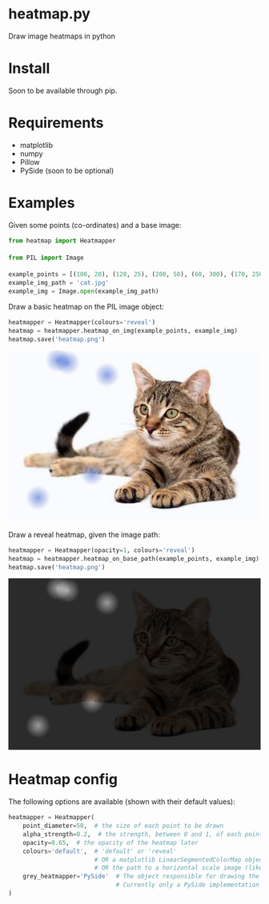 # heatmap.py
Draw image heatmaps in python

# Install

Soon to be available through pip.

# Requirements

- matplotlib
- numpy
- Pillow
- PySide (soon to be optional)

# Examples

Given some points (co-ordinates) and a base image:

```python
from heatmap import Heatmapper

from PIL import Image

example_points = [(100, 20), (120, 25), (200, 50), (60, 300), (170, 250)]
example_img_path = 'cat.jpg'
example_img = Image.open(example_img_path)
```

Draw a basic heatmap on the PIL image object:

```python
heatmapper = Heatmapper(colours='reveal')
heatmap = heatmapper.heatmap_on_img(example_points, example_img)
heatmap.save('heatmap.png')
```
![default cat](/examples/default-cat.png?raw=true)

Draw a reveal heatmap, given the image path:

```python
heatmapper = Heatmapper(opacity=1, colours='reveal')
heatmap = heatmapper.heatmap_on_base_path(example_points, example_img)
heatmap.save('heatmap.png')
```
![reveal cat](/examples/reveal-cat.png?raw=true)

# Heatmap config

The following options are available (shown with their default values):

```python
heatmapper = Heatmapper(
    point_diameter=50,  # the size of each point to be drawn
    alpha_strength=0.2,  # the strength, between 0 and 1, of each point to be drawn
    opacity=0.65,  # the opacity of the heatmap later
    colours='default',  # 'default' or 'reveal'
                        # OR a matplotlib LinearSegmentedColorMap object 
                        # OR the path to a horizontal scale image (like that found at src/default.png)
    grey_heatmapper='PySide'  # The object responsible for drawing the points
                              # Currently only a PySide implementation is available
)
```
